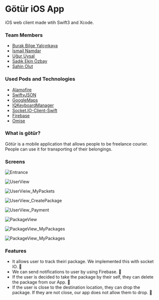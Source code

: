 # Götür iOS App

iOS web client made wtih Swift3 and Xcode.

### Team Members
* [Burak Bilge Yalçınkaya](https://github.com/bbyalcinkaya)
* [İsmail Namdar](https://github.com/ismailnamdar)
* [Uğur Uysal](https://github.com/uguruysal0)
* [Sadık Ekin Özbay](https://github.com/sadikekin)
* [Şahin Olut](https://github.com/norveclibalikci)

### Used Pods and Technologies
* [Alamofire](https://github.com/Alamofire/Alamofire)
* [SwiftyJSON](https://github.com/SwiftyJSON/SwiftyJSON)
* [GoogleMaps](https://developers.google.com/maps/documentation/ios-sdk/)
* [IQKeyboardManager](https://github.com/hackiftekhar/IQKeyboardManager)
* [Socket.IO-Client-Swift](https://github.com/socketio/socket.io-client-swift)
* [Firebase](https://firebase.google.com)
* [Omise](https://github.com/omise/omise-ios)

### What is götür?
Götür is a mobile application that allows people to be freelance courier. People can use it for transporting of their belongings.

### Screens
![Entrance](/Images/Entrance.png "This view comes up when the user first enters the app. S/he can decide whether s/he is courier or normal user")

![UserView](/Images/UserView.png "This view shows up when user is clicked sign in as user")

![UserVieiw_MyPackets](/Images/UserVieiw_MyPackets.png "This is an alert view with the table view. It shows users' current packages.")

![UserView_CreatePackage](/Images/UserView_CreatePackage.png "This view is for creating a package. We used Google Locations for taking source and destination address.")

![UserView_Payment](/Images/UserView_Payment.png "When the user clicked save, we redirect the user to this page for payment.")

![PackageView](/Images/PackageView.png "This view shows up when user is clicked sign in as courier")

![PackageView_MyPackages](/Images/PackageView_MyPackages.png "This is an alert view with the table view. It shows couriers' current packages.")

![PackageView_MyPackages](/Images/Notification.jpeg"Notification")

### Features
* It allows user to track theiri package. We implemented this with socket IO. 🛵
* We can send notifications to user by using Firebase. 🎯
* If the user is decided to take the package by their self, they can delete the package from our App. 🤗
* If the user is close to the destination location, they can drop the package. If they are not close, our app does not allow them to drop. 👊
